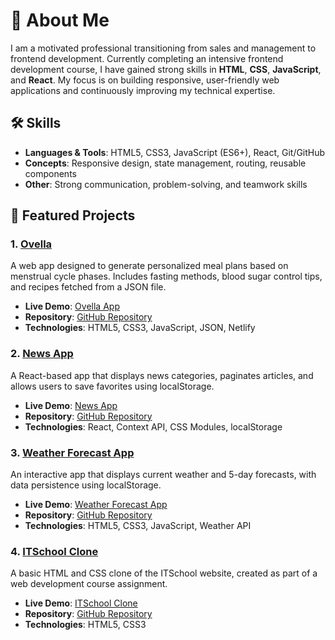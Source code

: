 # 👋 About Me  

I am a motivated professional transitioning from sales and management to frontend development. Currently completing an intensive frontend development course, I have gained strong skills in **HTML**, **CSS**, **JavaScript**, and **React**. My focus is on building responsive, user-friendly web applications and continuously improving my technical expertise.  

## 🛠️ Skills  
- **Languages & Tools**: HTML5, CSS3, JavaScript (ES6+), React, Git/GitHub  
- **Concepts**: Responsive design, state management, routing, reusable components  
- **Other**: Strong communication, problem-solving, and teamwork skills  

## 📂 Featured Projects  

### 1. [Ovella](https://github.com/Natalia798/ovella)  
A web app designed to generate personalized meal plans based on menstrual cycle phases. Includes fasting methods, blood sugar control tips, and recipes fetched from a JSON file.  
- **Live Demo**: [Ovella App](https://ovella.netlify.app)  
- **Repository**: [GitHub Repository](https://github.com/Natalia798/ovella)  
- **Technologies**: HTML5, CSS3, JavaScript, JSON, Netlify  

### 2. [News App](https://github.com/Natalia798/news-app)  
A React-based app that displays news categories, paginates articles, and allows users to save favorites using localStorage.  
- **Live Demo**: [News App](https://news-app-np.netlify.app)  
- **Repository**: [GitHub Repository](https://github.com/Natalia798/news-app-np)  
- **Technologies**: React, Context API, CSS Modules, localStorage  

### 3. [Weather Forecast App](https://github.com/Natalia798/weather-forecast-app)  
An interactive app that displays current weather and 5-day forecasts, with data persistence using localStorage.  
- **Live Demo**: [Weather Forecast App](https://weather-forecast-app-np.netlify.app)  
- **Repository**: [GitHub Repository](https://github.com/Natalia798/weather-forecast-app)  
- **Technologies**: HTML5, CSS3, JavaScript, Weather API  

### 4. [ITSchool Clone](https://github.com/Natalia798/website-clone-np)  
A basic HTML and CSS clone of the ITSchool website, created as part of a web development course assignment.  
- **Live Demo**: [ITSchool Clone](https://website-clone-np.netlify.app)  
- **Repository**: [GitHub Repository](https://github.com/Natalia798/website-clone-np)  
- **Technologies**: HTML5, CSS3  
